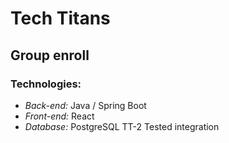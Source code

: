 # Tech Titans
## Group enroll

### Technologies:
- *Back-end:* Java / Spring Boot
- *Front-end:* React
- *Database:* PostgreSQL
TT-2
Tested integration
